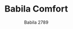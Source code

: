 ---
designer: Odo Fioravanti
description: "Babila%20comfort%20recalls%20the%20distinctive%20lines%20and%20details%20of%20the%20collection%2C%20moving%20along%20tradition%20and%20innovation%20with%20great%20agility.%20Lounge%20armchair%20with%20large%20upholstered%20shell%20in%20polyurethane%20foam%20with%20elastic%20belts%2C%20swiveling%20seat%20with%20spring%20back%20device%20and%20die-cast%20four-star%20aluminium%20base."
image_primary: img/Babila_2789_01_zoom.jpg
image_secondary: img/Babila_2789_02_zoom.jpg
manufacturer: Pedrali
href: https://www.pedrali.it/en/products/catalog/Lounge-Armchair-BABILA-Comfort-2789/
subtitle: Babila 2789
title: Babila Comfort
image_thumb: img/Babila_2789_01_cover.jpg
tags: 
  - pedrali
  - lounge-seating
category: lounge-seating
slug: /manufacturers/pedrali/lounge-seating/odo-fioravanti-babila-comfort
---